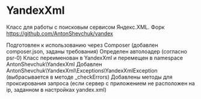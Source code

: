 # YandexXml

Класс для работы с поисковым сервисом Яндекс.XML.
Форк https://github.com/AntonShevchuk/yandex

Подготовлен к использованию через Composer (добавлен composer.json, заданы требования)
Определен автолоадер (согласно psr-0)
Класс переименован в YandexXml и перемещен в namespace AntonShevchuk\YandexXml
Добавлен AntonShevchuk\YandexXml\Exceptions\YandexXmlException (выбрасывается в методе _checkErrors)
Добавлены методы для проксирования запроса (если сервер с приложением не расположен на ip, заданном в настройках yandex.xml)
